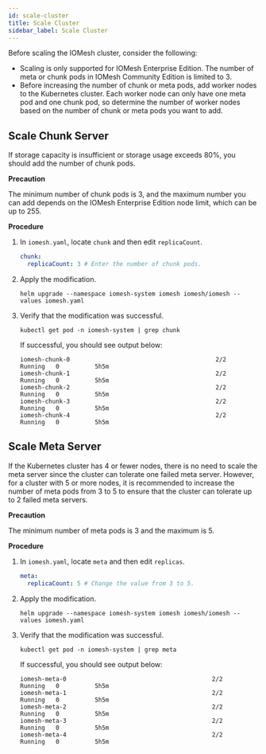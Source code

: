 ```yaml
---
id: scale-cluster
title: Scale Cluster
sidebar_label: Scale Cluster
---
```


Before scaling the IOMesh cluster, consider the following:

- Scaling is only supported for IOMesh Enterprise Edition. The number of meta or chunk pods in IOMesh Community Edition is limited to 3.
- Before increasing the number of chunk or meta pods, add worker nodes to the Kubernetes cluster. Each worker node can only have one meta pod and one chunk pod, so determine the number of worker nodes based on the number of chunk or meta pods you want to add.

## Scale Chunk Server

If storage capacity is insufficient or storage usage exceeds 80%, you should add the number of chunk pods. 

**Precaution**

The minimum number of chunk pods is 3, and the maximum number you can add depends on the IOMesh Enterprise Edition node limit, which can be up to 255.

**Procedure**

1. In `iomesh.yaml`, locate `chunk` and then edit `replicaCount`. 
    ```yaml
    chunk:
      replicaCount: 3 # Enter the number of chunk pods.
    ```
2. Apply the modification.
    
    ```shell
    helm upgrade --namespace iomesh-system iomesh iomesh/iomesh --values iomesh.yaml
    ```
3. Verify that the modification was successful.
    
    ```shell
    kubectl get pod -n iomesh-system | grep chunk
    ```   
   
   If successful, you should see output below:
    ```output
    iomesh-chunk-0                                         2/2     Running   0          5h5m
    iomesh-chunk-1                                         2/2     Running   0          5h5m
    iomesh-chunk-2                                         2/2     Running   0          5h5m
    iomesh-chunk-3                                         2/2     Running   0          5h5m
    iomesh-chunk-4                                         2/2     Running   0          5h5m
    ```

## Scale Meta Server

If the Kubernetes cluster has 4 or fewer nodes, there is no need to scale the meta server since the cluster can tolerate one failed meta server. However, for a cluster with 5 or more nodes, it is recommended to increase the number of meta pods from 3 to 5 to ensure that the cluster can tolerate up to 2 failed meta servers.

**Precaution**

The minimum number of meta pods is 3 and the maximum is 5.

**Procedure**

1. In `iomesh.yaml`, locate `meta` and then edit `replicas`. 

    ```yaml
    meta:
      replicaCount: 5 # Change the value from 3 to 5.
    ```
2. Apply the modification.
    ```shell
    helm upgrade --namespace iomesh-system iomesh iomesh/iomesh --values iomesh.yaml
    ```
3. Verify that the modification was successful.

    ```shell
    kubectl get pod -n iomesh-system | grep meta
    ```

    If successful, you should see output below:
    ```output
    iomesh-meta-0                                         2/2     Running   0          5h5m
    iomesh-meta-1                                         2/2     Running   0          5h5m
    iomesh-meta-2                                         2/2     Running   0          5h5m
    iomesh-meta-3                                         2/2     Running   0          5h5m
    iomesh-meta-4                                         2/2     Running   0          5h5m
    ```
